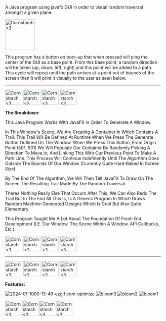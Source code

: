   A Java program using javafx GUI in order to visual random traversal amongst a given plane.

<img src="https://github.com/Kingerthanu/java_VisualizingRandomGrowth/assets/76754592/b111f1ca-102c-4364-b178-b557e34c406a" alt="Cornstarch <3" width="95" height="99">

 This program has a button on boot-up that when pressed will ping the center of the GUI as a base point. From this base point, a random direction will be taken (up, down, left, right) and this point will be added to a path. This cycle will repeat until the path arrives at a point out of bounds of the screen then it will print it visually to the user as seen below.

----------------------------------------------
<img src="https://github.com/Kingerthanu/java_VisualizingRandomGrowth/assets/76754592/d2e318cd-2e70-464a-9020-7cf7b3442a91" alt="Cornstarch <3" width="55" height="49"> <img src="https://github.com/Kingerthanu/java_VisualizingRandomGrowth/assets/76754592/d2e318cd-2e70-464a-9020-7cf7b3442a91" alt="Cornstarch <3" width="55" height="49"> <img src="https://github.com/Kingerthanu/java_VisualizingRandomGrowth/assets/76754592/d2e318cd-2e70-464a-9020-7cf7b3442a91" alt="Cornstarch <3" width="55" height="49"> <img src="https://github.com/Kingerthanu/java_VisualizingRandomGrowth/assets/76754592/d2e318cd-2e70-464a-9020-7cf7b3442a91" alt="Cornstarch <3" width="55" height="49">




**The Breakdown:**

  This Java Program Works With JavaFX In Order To Generate A Window.

  In This Window's Scene, We Are Creating A Container In Which Contains A Trail. This Trail Will Be Defined At Runtime When We Press The Generate Button Outlined On The Window. When We Press This Button, From Origin Point (501, 501) We Will Populate Our Container By Randomly Picking A Direction To Move In, And Linking This With Our Previous Point To Make A Path Line. This Process Will Continue Indefinently Until The Algorithm Goes Outside The Bounds Of Our Window (Currently Quite Hard-Baked In Screen Size).

  By The End Of The Algorithm, We Will Then Tell JavaFX To Draw On The Screen The Resulting Trail Made By The Random Traversal.

  Theres Nothing Really Else That Occurs After This, We Can Also Redo The Trail But In The End All This Is, Is A Generic Program In Which Draws Random Machine-Generated Designs Which Is Cool But Also Quite Elementary.

  This Program Taught Me A Lot About The Foundation Of Front-End Development (I.E. Our Window, The Scene Within A Window, API Callbacks, Etc.).



<img src="https://github.com/Kingerthanu/java_VisualizingRandomGrowth/assets/76754592/f35caa51-9e9e-468f-80ec-ee633f666080" alt="Cornstarch <3" width="55" height="49"> <img src="https://github.com/Kingerthanu/java_VisualizingRandomGrowth/assets/76754592/f35caa51-9e9e-468f-80ec-ee633f666080" alt="Cornstarch <3" width="55" height="49"> <img src="https://github.com/Kingerthanu/java_VisualizingRandomGrowth/assets/76754592/f35caa51-9e9e-468f-80ec-ee633f666080" alt="Cornstarch <3" width="55" height="49"> <img src="https://github.com/Kingerthanu/java_VisualizingRandomGrowth/assets/76754592/f35caa51-9e9e-468f-80ec-ee633f666080" alt="Cornstarch <3" width="55" height="49">

----------------------------------------------

<img src="https://github.com/Kingerthanu/java_VisualizingRandomGrowth/assets/76754592/6d4ff190-340c-43f0-a301-dcba37f2f795" alt="Cornstarch <3" width="55" height="49"> <img src="https://github.com/Kingerthanu/java_VisualizingRandomGrowth/assets/76754592/6d4ff190-340c-43f0-a301-dcba37f2f795" alt="Cornstarch <3" width="55" height="49"> <img src="https://github.com/Kingerthanu/java_VisualizingRandomGrowth/assets/76754592/6d4ff190-340c-43f0-a301-dcba37f2f795" alt="Cornstarch <3" width="55" height="49"> <img src="https://github.com/Kingerthanu/java_VisualizingRandomGrowth/assets/76754592/6d4ff190-340c-43f0-a301-dcba37f2f795" alt="Cornstarch <3" width="55" height="49">



**Features:**

![2024-01-1000-13-49-ezgif com-optimize](https://github.com/Kingerthanu/java_VisualizingRandomGrowth/assets/76754592/59c2d36c-099e-4bf4-8eb0-0c2916ee955b)
![bloom3](https://github.com/Kingerthanu/java_VisualizingRandomGrowth/assets/76754592/73399780-b0d5-4290-a1ba-c24b7a062b94)
![bloom2](https://github.com/Kingerthanu/java_VisualizingRandomGrowth/assets/76754592/7b985ccc-a7b7-44cf-b3db-91e4041071e9)
![bloom1](https://github.com/Kingerthanu/java_VisualizingRandomGrowth/assets/76754592/ba87dc2c-e3e1-43d7-8dfe-f44cc8733405)



<img src="https://github.com/Kingerthanu/java_VisualizingRandomGrowth/assets/76754592/a885244c-2e3d-4566-aff6-1f8ebe2bc450" alt="Cornstarch <3" width="55" height="49"><img src="https://github.com/Kingerthanu/java_VisualizingRandomGrowth/assets/76754592/a885244c-2e3d-4566-aff6-1f8ebe2bc450" alt="Cornstarch <3" width="55" height="49"><img src="https://github.com/Kingerthanu/java_VisualizingRandomGrowth/assets/76754592/a885244c-2e3d-4566-aff6-1f8ebe2bc450" alt="Cornstarch <3" width="55" height="49"><img src="https://github.com/Kingerthanu/java_VisualizingRandomGrowth/assets/76754592/a885244c-2e3d-4566-aff6-1f8ebe2bc450" alt="Cornstarch <3" width="55" height="49">


